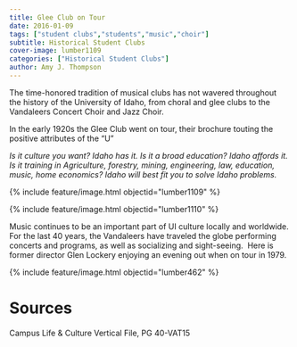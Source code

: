 ```yaml
---
title: Glee Club on Tour
date: 2016-01-09
tags: ["student clubs","students","music","choir"]
subtitle: Historical Student Clubs
cover-image: lumber1109
categories: ["Historical Student Clubs"]
author: Amy J. Thompson
---
```


The time-honored tradition of musical clubs has not wavered 
throughout the history of the University of Idaho, from choral and glee clubs to the Vandaleers Concert Choir and Jazz Choir.

In the early 1920s the Glee Club went on tour, their brochure touting the positive attributes of the “U”

*Is it culture you want? Idaho has it. Is it a broad education? Idaho affords it. Is it training in Agriculture, forestry, mining, engineering, law, education, music, home economics? Idaho will best fit you to solve Idaho problems.*

{% include feature/image.html objectid="lumber1109" %}

{% include feature/image.html objectid="lumber1110" %}

Music continues to be an important part of UI culture locally and worldwide. For the last 40 years, the Vandaleers have traveled the globe performing concerts and programs, as well as socializing and sight-seeing.  Here is former director Glen Lockery enjoying an evening out when on tour in 1979.

{% include feature/image.html objectid="lumber462" %}

# Sources

Campus Life & Culture Vertical File, PG 40-VAT15
